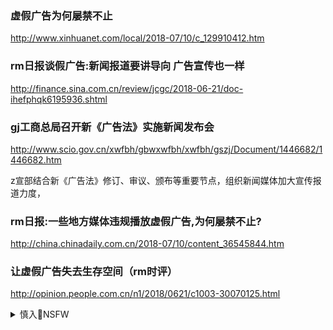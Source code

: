 ### 虚假广告为何屡禁不止
http://www.xinhuanet.com/local/2018-07/10/c_129910412.htm

### rm日报谈假广告:新闻报道要讲导向 广告宣传也一样
http://finance.sina.com.cn/review/jcgc/2018-06-21/doc-ihefphqk6195936.shtml

### gj工商总局召开新《广告法》实施新闻发布会
http://www.scio.gov.cn/xwfbh/gbwxwfbh/xwfbh/gszj/Document/1446682/1446682.htm

z宣部结合新《广告法》修订、审议、颁布等重要节点，组织新闻媒体加大宣传报道力度，

### rm日报:一些地方媒体违规播放虚假广告,为何屡禁不止?
http://china.chinadaily.com.cn/2018-07/10/content_36545844.htm

### 让虚假广告失去生存空间（rm时评）
http://opinion.people.com.cn/n1/2018/0621/c1003-30070125.html

<details><summary>慎入🔞NSFW</summary>

Not Safe For Work
![](https://upload.wikimedia.org/wikipedia/commons/thumb/d/d3/Biohazard_Symbol_Specification.png/210px-Biohazard_Symbol_Specification.png)

<details><summary><b>风险自理Use At Your Own Risk🈲</summary>

### 新h网评：这五年，开放之门越开越大
https://politics.gmw.cn/2020-10/22/content_34295608.htm

### rm日报：既当"运动员"又当"裁判员"，立法岂能部门化
http://opinion.people.com.cn/n/2014/1119/c1003-26052276.html

### 上梁不正下梁歪，传承的不仅仅是财富，更重要的是精神
https://new.qq.com/omn/20201004/20201004A0CGC200.html

季康子问z于孔子。孔子对曰：“政者，正也。子帅以正，孰敢不正？”意思就是当z者自身的行为端正，就是不发命令，下面的人也知道该怎么做；自身的行为不端正，即使三令五申也没有人听从。

### 最高检发布正当防卫不捕诉典型案例：支持对暴力传销行为自卫
https://baijiahao.baidu.com/s?id=1684505532573004223&wfr=spider&for=pc

### 枪神田mj的彪悍人生，本是一名神枪手，被生活所逼成为悍匪
https://xw.qq.com/cmsid/20191122A06OJE00

</details>
</details>
